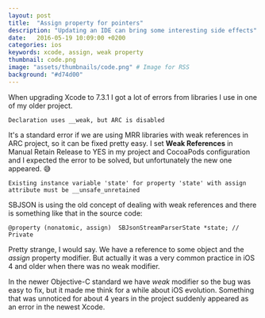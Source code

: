 ```yaml
---
layout: post
title:  "Assign property for pointers"
description: "Updating an IDE can bring some interesting side effects"
date:   2016-05-19 10:09:00 +0200
categories: ios
keywords: xcode, assign, weak property
thumbnail: code.png
image: "assets/thumbnails/code.png" # Image for RSS
background: "#d74d00"
---
```


When upgrading Xcode to 7.3.1 I got a lot of errors from libraries I use in one of my older project.

`Declaration uses __weak, but ARC is disabled`

It's a standard error if we are using MRR libraries with weak references in ARC project, so it can be fixed pretty easy. I set **Weak References** in Manual Retain Release to YES in my project and CocoaPods configuration and I expected the error to be solved, but unfortunately the new one appeared. 😅

```
Existing instance variable 'state' for property 'state' with assign attribute must be __unsafe_unretained
```

SBJSON is using the old concept of dealing with weak references and there is something like that in the source code:

```objc
@property (nonatomic, assign)  SBJsonStreamParserState *state; // Private
```

Pretty strange, I would say. We have a reference to some object and the *assign* property modifier. But actually it was a very common practice in iOS 4 and older when there was no weak modifier.

In the newer Objective-C standard we have *weak* modifier so the bug was easy to fix, but it made me think for a while about iOS evolution. Something that was unnoticed for about 4 years in the project suddenly appeared as an error in the newest Xcode.